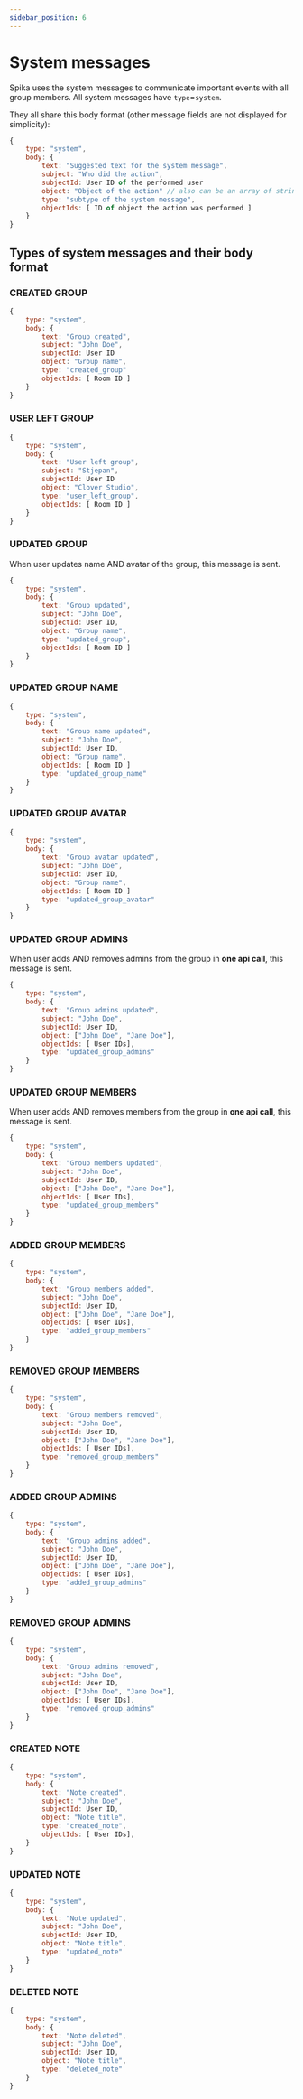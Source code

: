 ```yaml
---
sidebar_position: 6
---
```


# System messages

Spika uses the system messages to communicate important events with all group members. All system messages have `type`=`system`.

They all share this body format (other message fields are not displayed for simplicity):

```js
{
    type: "system",
    body: {
        text: "Suggested text for the system message",
        subject: "Who did the action",
        subjectId: User ID of the performed user
        object: "Object of the action" // also can be an array of strings,
        type: "subtype of the system message",
        objectIds: [ ID of object the action was performed ]
    }
}
```

## Types of system messages and their body format

### CREATED GROUP

```js
{
    type: "system",
    body: {
        text: "Group created",
        subject: "John Doe",
        subjectId: User ID
        object: "Group name",
        type: "created_group"
        objectIds: [ Room ID ]
    }
}
```

### USER LEFT GROUP

```js
{
    type: "system",
    body: {
        text: "User left group",
        subject: "Stjepan",
        subjectId: User ID
        object: "Clover Studio",
        type: "user_left_group",
        objectIds: [ Room ID ]
    }
}
```

### UPDATED GROUP

When user updates name AND avatar of the group, this message is sent.

```js
{
    type: "system",
    body: {
        text: "Group updated",
        subject: "John Doe",
        subjectId: User ID,
        object: "Group name",
        type: "updated_group",
        objectIds: [ Room ID ]
    }
}
```

### UPDATED GROUP NAME

```js
{
    type: "system",
    body: {
        text: "Group name updated",
        subject: "John Doe",
        subjectId: User ID,
        object: "Group name",
        objectIds: [ Room ID ]
        type: "updated_group_name"
    }
}
```

### UPDATED GROUP AVATAR

```js
{
    type: "system",
    body: {
        text: "Group avatar updated",
        subject: "John Doe",
        subjectId: User ID,
        object: "Group name",
        objectIds: [ Room ID ]
        type: "updated_group_avatar"
    }
}
```

### UPDATED GROUP ADMINS

When user adds AND removes admins from the group in **one api call**, this message is sent.

```js
{
    type: "system",
    body: {
        text: "Group admins updated",
        subject: "John Doe",
        subjectId: User ID,
        object: ["John Doe", "Jane Doe"],
        objectIds: [ User IDs],
        type: "updated_group_admins"
    }
}
```

### UPDATED GROUP MEMBERS

When user adds AND removes members from the group in **one api call**, this message is sent.

```js
{
    type: "system",
    body: {
        text: "Group members updated",
        subject: "John Doe",
        subjectId: User ID,
        object: ["John Doe", "Jane Doe"],
        objectIds: [ User IDs],
        type: "updated_group_members"
    }
}
```

### ADDED GROUP MEMBERS

```js
{
    type: "system",
    body: {
        text: "Group members added",
        subject: "John Doe",
        subjectId: User ID,
        object: ["John Doe", "Jane Doe"],
        objectIds: [ User IDs],
        type: "added_group_members"
    }
}
```

### REMOVED GROUP MEMBERS

```js
{
    type: "system",
    body: {
        text: "Group members removed",
        subject: "John Doe",
        subjectId: User ID,
        object: ["John Doe", "Jane Doe"],
        objectIds: [ User IDs],
        type: "removed_group_members"
    }
}
```

### ADDED GROUP ADMINS

```js
{
    type: "system",
    body: {
        text: "Group admins added",
        subject: "John Doe",
        subjectId: User ID,
        object: ["John Doe", "Jane Doe"],
        objectIds: [ User IDs],
        type: "added_group_admins"
    }
}
```

### REMOVED GROUP ADMINS

```js
{
    type: "system",
    body: {
        text: "Group admins removed",
        subject: "John Doe",
        subjectId: User ID,
        object: ["John Doe", "Jane Doe"],
        objectIds: [ User IDs],
        type: "removed_group_admins"
    }
}
```

### CREATED NOTE

```js
{
    type: "system",
    body: {
        text: "Note created",
        subject: "John Doe",
        subjectId: User ID,
        object: "Note title",
        type: "created_note",
        objectIds: [ User IDs],
    }
}
```

### UPDATED NOTE

```js
{
    type: "system",
    body: {
        text: "Note updated",
        subject: "John Doe",
        subjectId: User ID,
        object: "Note title",
        type: "updated_note"
    }
}
```

### DELETED NOTE

```js
{
    type: "system",
    body: {
        text: "Note deleted",
        subject: "John Doe",
        subjectId: User ID,
        object: "Note title",
        type: "deleted_note"
    }
}
```
